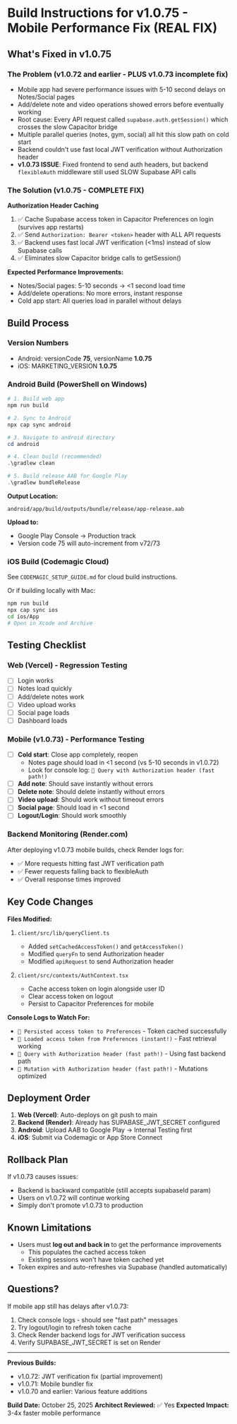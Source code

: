 # Build Instructions for v1.0.75 - Mobile Performance Fix (REAL FIX)

## What's Fixed in v1.0.75

### The Problem (v1.0.72 and earlier - PLUS v1.0.73 incomplete fix)
- Mobile app had severe performance issues with 5-10 second delays on Notes/Social pages
- Add/delete note and video operations showed errors before eventually working
- Root cause: Every API request called `supabase.auth.getSession()` which crosses the slow Capacitor bridge
- Multiple parallel queries (notes, gym, social) all hit this slow path on cold start
- Backend couldn't use fast local JWT verification without Authorization header
- **v1.0.73 ISSUE**: Fixed frontend to send auth headers, but backend `flexibleAuth` middleware still used SLOW Supabase API calls

### The Solution (v1.0.75 - COMPLETE FIX)
**Authorization Header Caching**
1. ✅ Cache Supabase access token in Capacitor Preferences on login (survives app restarts)
2. ✅ Send `Authorization: Bearer <token>` header with ALL API requests
3. ✅ Backend uses fast local JWT verification (<1ms) instead of slow Supabase calls
4. ✅ Eliminates slow Capacitor bridge calls to getSession()

**Expected Performance Improvements:**
- Notes/Social pages: 5-10 seconds → <1 second load time
- Add/delete operations: No more errors, instant response
- Cold app start: All queries load in parallel without delays

## Build Process

### Version Numbers
- Android: versionCode **75**, versionName **1.0.75**
- iOS: MARKETING_VERSION **1.0.75**

### Android Build (PowerShell on Windows)

```powershell
# 1. Build web app
npm run build

# 2. Sync to Android
npx cap sync android

# 3. Navigate to android directory
cd android

# 4. Clean build (recommended)
.\gradlew clean

# 5. Build release AAB for Google Play
.\gradlew bundleRelease
```

**Output Location:**
```
android/app/build/outputs/bundle/release/app-release.aab
```

**Upload to:**
- Google Play Console → Production track
- Version code 75 will auto-increment from v72/73

### iOS Build (Codemagic Cloud)

See `CODEMAGIC_SETUP_GUIDE.md` for cloud build instructions.

Or if building locally with Mac:
```bash
npm run build
npx cap sync ios
cd ios/App
# Open in Xcode and Archive
```

## Testing Checklist

### Web (Vercel) - Regression Testing
- [ ] Login works
- [ ] Notes load quickly
- [ ] Add/delete notes work
- [ ] Video upload works
- [ ] Social page loads
- [ ] Dashboard loads

### Mobile (v1.0.73) - Performance Testing
- [ ] **Cold start**: Close app completely, reopen
  - Notes page should load in <1 second (vs 5-10 seconds in v1.0.72)
  - Look for console log: `🔑 Query with Authorization header (fast path!)`
- [ ] **Add note**: Should save instantly without errors
- [ ] **Delete note**: Should delete instantly without errors
- [ ] **Video upload**: Should work without timeout errors
- [ ] **Social page**: Should load in <1 second
- [ ] **Logout/Login**: Should work smoothly

### Backend Monitoring (Render.com)
After deploying v1.0.73 mobile builds, check Render logs for:
- ✅ More requests hitting fast JWT verification path
- ✅ Fewer requests falling back to flexibleAuth
- ✅ Overall response times improved

## Key Code Changes

**Files Modified:**
1. `client/src/lib/queryClient.ts`
   - Added `setCachedAccessToken()` and `getAccessToken()`
   - Modified `queryFn` to send Authorization header
   - Modified `apiRequest` to send Authorization header

2. `client/src/contexts/AuthContext.tsx`
   - Cache access token on login alongside user ID
   - Clear access token on logout
   - Persist to Capacitor Preferences for mobile

**Console Logs to Watch For:**
- `🔑 Persisted access token to Preferences` - Token cached successfully
- `🔑 Loaded access token from Preferences (instant!)` - Fast retrieval working
- `🔑 Query with Authorization header (fast path!)` - Using fast backend path
- `🔑 Mutation with Authorization header (fast path!)` - Mutations optimized

## Deployment Order

1. **Web (Vercel)**: Auto-deploys on git push to main
2. **Backend (Render)**: Already has SUPABASE_JWT_SECRET configured
3. **Android**: Upload AAB to Google Play → Internal Testing first
4. **iOS**: Submit via Codemagic or App Store Connect

## Rollback Plan

If v1.0.73 causes issues:
- Backend is backward compatible (still accepts supabaseId param)
- Users on v1.0.72 will continue working
- Simply don't promote v1.0.73 to production

## Known Limitations

- Users must **log out and back in** to get the performance improvements
  - This populates the cached access token
  - Existing sessions won't have token cached yet
- Token expires and auto-refreshes via Supabase (handled automatically)

## Questions?

If mobile app still has delays after v1.0.73:
1. Check console logs - should see "fast path" messages
2. Try logout/login to refresh token cache
3. Check Render backend logs for JWT verification success
4. Verify SUPABASE_JWT_SECRET is set on Render

---

**Previous Builds:**
- v1.0.72: JWT verification fix (partial improvement)
- v1.0.71: Mobile bundler fix
- v1.0.70 and earlier: Various feature additions

**Build Date:** October 25, 2025
**Architect Reviewed:** ✅ Yes
**Expected Impact:** 3-4x faster mobile performance
